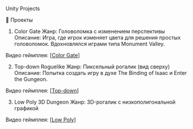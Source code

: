 Unity Projects

📌 Проекты

1. Color Gate
Жанр: Головоломка с изменением перспективы
Описание: Игра, где игрок изменяет цвета для решения простых головоломок. Вдохновлялся играми типа Monument Valley.

Видео геймплея: [[Color Gate](https://drive.google.com/file/d/1ZHPlup3oMLS24liipwuT_Dj1C-IjX7Iz/view?usp=drive_link)]

2. Top-down Roguelike
Жанр: Пиксельный рогалик (вид сверху)
Описание: Попытка создать игру в духе The Binding of Isaac и Enter the Gungeon.

Видео геймплея: [[Top-down](https://drive.google.com/file/d/1isMrIxwj2D6g9BnGypwnWUdNOL-VkbmC/view?usp=drive_link)]

3. Low Poly 3D Dungeon 
Жанр: 3D-рогалик с низкополигональной графикой

Видео геймплея: [[Low Poly](https://drive.google.com/file/d/1sOsuNSZ9cSevKgRg9Wqxf-hW_ymqx2_p/view?usp=drive_link)]
